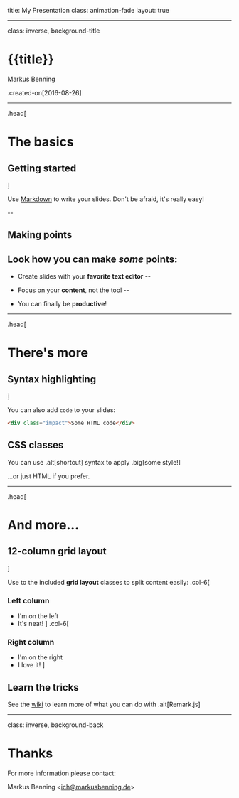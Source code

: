 title: My Presentation
class: animation-fade
layout: true

---

class: inverse, background-title

# {{title}}

Markus Benning

.created-on[2016-08-26]

---
.head[
  # The basics
  ## Getting started
]

Use [Markdown](https://github.com/adam-p/markdown-here/wiki/Markdown-Cheatsheet) to write your slides. Don't be afraid, it's really easy!

--

## Making points

Look how you can make *some* points:
--

- Create slides with your **favorite text editor**
--

- Focus on your **content**, not the tool
--

- You can finally be **productive**!

---

.head[
  # There's more
  ## Syntax highlighting
]

You can also add `code` to your slides:
```html
<div class="impact">Some HTML code</div>
```

## CSS classes

You can use .alt[shortcut] syntax to apply .big[some style!]

...or just <span class="alt">HTML</span> if you prefer.

---
.head[
  # And more...
  ## 12-column grid layout
]

Use to the included **grid layout** classes to split content easily:
.col-6[
  ### Left column

  - I'm on the left
  - It's neat!
]
.col-6[
  ### Right column

  - I'm on the right
  - I love it!
]

## Learn the tricks

See the [wiki](https://github.com/gnab/remark/wiki) to learn more of what you can do with .alt[Remark.js]

---
class: inverse, background-back

# Thanks

For more information please contact:

Markus Benning &lt;<a href="mailto:ich@markusbenning.de">ich@markusbenning.de</a>&gt;

